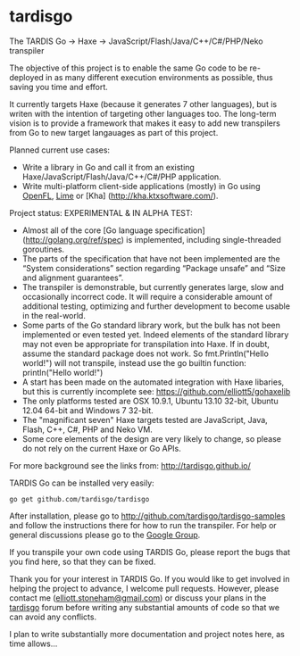 tardisgo
========

The TARDIS Go -> Haxe -> JavaScript/Flash/Java/C++/C#/PHP/Neko transpiler 

The objective of this project is to enable the same Go code to be re-deployed in  as many different execution environments as possible, thus saving you time and effort. 

It currently targets Haxe (because it generates 7 other languages), but is writen with the intention of targeting other languages too. The long-term vision is to provide a framework that makes it easy to add new transpilers from Go to new target langauages as part of this project.

Planned current use cases: 
- Write a library in Go and call it from an existing Haxe/JavaScript/Flash/Java/C++/C#/PHP application.
- Write multi-platform client-side applications (mostly) in Go using [OpenFL](http://openfl.org), [Lime](https://github.com/openfl/lime) or [Kha] (http://kha.ktxsoftware.com/).


Project status: EXPERIMENTAL & IN ALPHA TEST:
- Almost all of the core [Go language specification] (http://golang.org/ref/spec) is implemented, including single-threaded goroutines.
- The parts of the specification that have not been implemented are the “System considerations” section regarding “Package unsafe” and “Size and alignment guarantees”. 
- The transpiler is demonstrable, but currently generates large, slow and occasionally incorrect code. It will require a considerable amount of additional testing, optimizing and further development to become usable in the real-world.
- Some parts of the Go standard library work, but the bulk has not been implemented or even tested yet. Indeed elements of the standard library may not even be appropriate for transpilation into Haxe. If in doubt, assume the standard package does not work. So fmt.Println("Hello world!") will not transpile, instead use the go builtin function: println("Hello world!")
- A start has been made on the automated integration with Haxe libaries, but this is currently incomplete see: https://github.com/elliott5/gohaxelib
- The only platforms tested are OSX 10.9.1, Ubuntu 13.10 32-bit, Ubuntu 12.04 64-bit and Windows 7 32-bit. 
- The "magnificant seven" Haxe targets tested are JavaScript, Java, Flash, C++, C#, PHP and Neko VM. 
- Some core elements of the design are very likely to change, so please do not rely on the current Haxe or Go APIs.

For more background see the links from: http://tardisgo.github.io/

TARDIS Go can be installed very easily:
```
go get github.com/tardisgo/tardisgo
```

After installation, please go to http://github.com/tardisgo/tardisgo-samples and follow the instructions there for how to run the transpiler. 
For help or general discussions please go to the [Google Group](https://groups.google.com/d/forum/tardisgo). 

If you transpile your own code using TARDIS Go, please report the bugs that you find here, so that they can be fixed.

Thank you for your interest in TARDIS Go. If you would like to get involved in helping the project to advance, I welcome pull requests. However, please contact me (elliott.stoneham@gmail.com) or discuss your plans in the [tardisgo](https://groups.google.com/d/forum/tardisgo) forum before writing any substantial amounts of code so that we can avoid any conflicts. 

I plan to write substantially more documentation and project notes here, as time allows...
